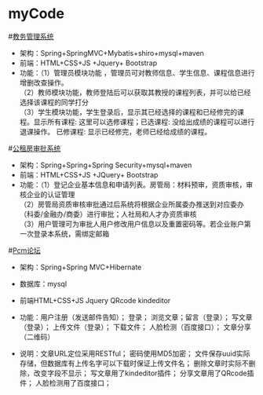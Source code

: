 # myCode

#[教务管理系统](https://github.com/pengchengming/myCode/tree/master/PcmExamination)
-	架构：Spring+SpringMVC+Mybatis+shiro+mysql+maven
-	前端：HTML+CSS+JS +Jquery+ Bootstrap
-	功能：（1）管理员模块功能 ，管理员可对教师信息、学生信息、课程信息进行增删改查操作。<br>
          （2）教师模块功能，教师登陆后可以获取其教授的课程列表，并可以给已经选择该课程的同学打分<br>
          （3）学生模块功能，学生登录后，显示其已经选择的课程和已经修完的课程。显示所有课程: 这里可以选修课程；已选课程: 没给出成绩的课程可以进行退课操作。 已修课程: 显示已经修完，老师已经给成绩的课程。

#[公租房审批系统](https://github.com/pengchengming/myCode/tree/master/gzf)

-	架构：Spring+Spring+Spring Security+mysql+maven
-	前端：HTML+CSS+JS +JQuery+ Bootstrap
-	功能：（1）登记企业基本信息和申请列表。房管局：材料预审，资质审核，审核企业的认证管理<br>
     （2）房管局资质审核审批通过后系统将根据企业所属委办推送到对应委办（科委/金融办/商委）进行审批；人社局和人才办资质审核<br>
   （3）用户管理可为审批人用户修改用户信息以及重置密码等。若企业账户第一次登录本系统，需绑定邮箱

#[Pcm论坛](https://github.com/pengchengming/myCode/tree/master/PcmBlog)

- 架构：Spring+Spring MVC+Hibernate

- 数据库：mysql

- 前端HTML+CSS+JS Jquery QRcode kindeditor

- 功能：用户注册（发送邮件告知）； 登录； 浏览文章；留言（登录）； 写文章（登录）； 上传文件（登录）； 下载文件； 人脸检测（百度接口）； 文章分享（二维码）

- 说明：文章URL定位采用RESTful； 密码使用MD5加密； 文件保存uuid实际存储，但数据库有上传名字可以下载时保证上传文件名； 删除文章时实际不删除，改变字段不显示； 写文章用了kindeditor插件； 分享文章用了QRcode插件； 人脸检测用了百度接口；


